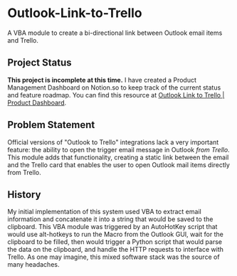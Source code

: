# Outlook-Link-to-Trello

A VBA module to create a bi-directional link between Outlook email items and Trello.

## Project Status
**This project is incomplete at this time.**
I have created a Product Management Dashboard on Notion.so to keep track of the current status and feature roadmap.
You can find this resource at [Outlook Link to Trello | Product Dashboard](https://jumpy-catfish-a5f.notion.site/Outlook-Link-to-Trello-a08953871df6443ba7e3b8eb7b1b923a). 

## Problem Statement
Official versions of "Outlook to Trello" integrations lack a very important feature: the ability to open the trigger email message in Outlook *from Trello*. This module adds that functionality, creating a static link between the email and the Trello card that enables the user to open Outlook mail items directly from Trello.

## History
My initial implementation of this system used VBA to extract email information and concatenate it into a string that would be saved to the clipboard. This VBA module was triggered by an AutoHotKey script that would use alt-hotkeys to run the Macro from the Outlook GUI, wait for the clipboard to be filled, then would trigger a Python script that would parse the data on the clipboard, and handle the HTTP requests to interface with Trello.
As one may imagine, this mixed software stack was the source of many headaches.